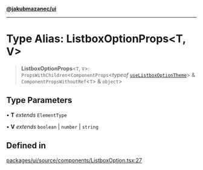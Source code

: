 [**@jakubmazanec/ui**](../README.md)

---

# Type Alias: ListboxOptionProps\<T, V\>

> **ListboxOptionProps**\<`T`, `V`\>: `PropsWithChildren`\<`ComponentProps`\<_typeof_
> [`useListboxOptionTheme`](../functions/useListboxOptionTheme.md)\> &
> `ComponentPropsWithoutRef`\<`T`\> & `object`\>

## Type Parameters

• **T** _extends_ `ElementType`

• **V** _extends_ `boolean` \| `number` \| `string`

## Defined in

[packages/ui/source/components/ListboxOption.tsx:27](https://github.com/jakubmazanec/tools/blob/a9765e3de8390a6e57bec51efaeb411fbd7881ab/packages/ui/source/components/ListboxOption.tsx#L27)
